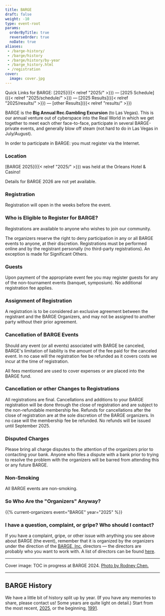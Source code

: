 ```yaml
---
title: BARGE
draft: false
weight: -10
type: event-root
params:
  orderByTitle: true
  reverseOrder: true
  noDate: true
aliases:
 - /barge-history/
 - /barge/history
 - /barge/history/by-year
 - /barge_history.html
 - /registration
cover:
  image: cover.jpg
---
```

Quick Links for BARGE: [2025]({{< relref "2025/" >}})
&mdash; [2025 Schedule]({{< relref "2025/schedule/" >}})
&mdash; [2025 Results]({{< relref "2025/results/" >}})
&mdash; [other Results]({{< relref "results/" >}})

BARGE is the **Big Annual Rec.Gambling Excursion** (to Las Vegas). This is our
annual venture out of cyberspace into the Real World in which we get together
to meet each other face-to-face, participate in several BARGE-private events,
and generally blow off steam (not hard to do in Las Vegas in July/August).

In order to participate in BARGE: you must register via the Internet.

### Location

[BARGE 2025]({{< relref "2025/" >}}) was held at the Orleans Hotel &amp; Casino!

Details for BARGE 2026 are not yet available.

### Registration

Registration will open in the weeks before the event.
        
### Who is Eligible to Register for BARGE?
              
Registrations are available to anyone who wishes to join our community.

The organizers reserve the right to deny participation in any or all BARGE 
events to anyone, at their discretion.  Registrations must be performed 
online and by the registrant personally (no third-party registrations). 
An exception is made for Significant Others. 

### Guests

Upon payment of the appropriate event fee you may register guests 
for any of the non-tournament events (banquet, symposium). No additional 
registration fee applies.

### Assignment of Registration

A registration is to be considered an exclusive agreement between the 
registrant and the BARGE Organizers, and may not be assigned to 
another party without their prior agreement.

### Cancellation of BARGE Events 

Should any event (or all events) associated with BARGE be canceled, 
BARGE's limitation of liability is the amount of the fee paid for the 
canceled event. In no case will the registration fee be refunded as 
it covers costs we incur at the time of registration.

All fees mentioned are used to cover expenses or are placed into the BARGE 
fund.

### Cancellation or other Changes to Registrations

All registrations are final. Cancellations and additions to your BARGE
registration will be done through the close of registration and are
subject to the non-refundable membership fee. Refunds for cancellations
after the close of registration are at the sole discretion of the BARGE
organizers. In no case will the membership fee be refunded. No refunds
will be issued until September 2025.
       
### Disputed Charges

Please bring all charge disputes to the attention of the organizers
prior to contacting your bank. Anyone who files a dispute with a bank
prior to trying to resolve the problem with the organizers will be
barred from attending this or any future BARGE.
       
### Non-Smoking

All BARGE events are non-smoking.

### So Who Are the "Organizers" Anyway?

{{% current-organizers event="BARGE" year="2025" %}}

### I have a question, complaint, or gripe? Who should I contact?

If you have a complaint, gripe, or other issue with anything you see above
about BARGE (the event), remember that it is organized by the organizers under
the direction of the [BARGE, Inc.](/inc/) directors &mdash; the directors are
probably who you want to work with.  A list of directors can be found
[here](/inc/officers/).

-----

Cover image: TOC in progress at BARGE 2024.
[Photo by Rodney Chen.](https://flickr.com/photos/beakertehmuppet/53926920712/in/album-72177720319591018/)

-----

## BARGE History

We have a little bit of history split up by year.  (If you have any memories to
share, please contact us!  Some years are quite light on detail.)  Start from
the most recent, [2025](/barge/2025/), or the beginning, [1991](/barge/1991/).


